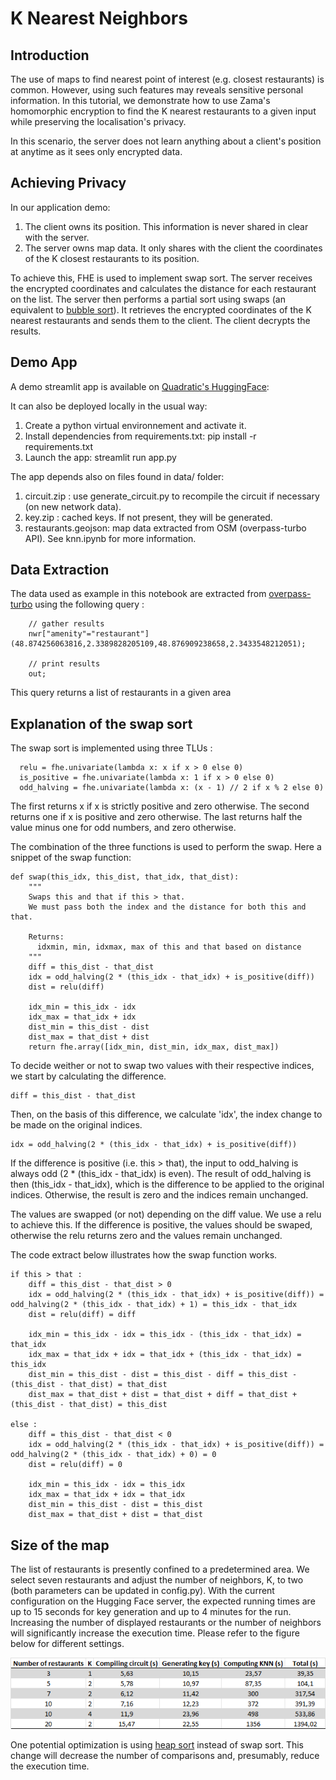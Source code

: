 # K Nearest Neighbors
## Introduction

The use of maps to find nearest point of interest (e.g. closest restaurants) is common. However, using such features may reveals sensitive personal information. In this tutorial, we demonstrate how to use Zama's homomorphic encryption to find the K nearest restaurants to a given input while preserving the localisation's privacy.

In this scenario, the server does not learn anything about a client's position at anytime as it sees only encrypted data.

## Achieving Privacy
In our application demo:

  1. The client owns its position. This information is never shared in clear with the server.
  1. The server owns map data. It only shares with the client the coordinates of the K closest restaurants to its position.

To achieve this, FHE is used to implement swap sort. The server receives the encrypted coordinates and calculates the distance for each restaurant on the list. The server then performs a partial sort using swaps (an equivalent to [bubble sort](https://en.wikipedia.org/wiki/Bubble_sort)). It retrieves the encrypted coordinates of the K nearest restaurants and sends them to the client. The client decrypts the results.

## Demo App
A demo streamlit app is available on [Quadratic's HuggingFace](https://huggingface.co/spaces/Quadratic-Labs/PrivateNearestNeighbors-FHE):

It can also be deployed locally in the usual way:

  1. Create a python virtual environnement and activate it.
  1. Install dependencies from requirements.txt:  pip install -r requirements.txt
  1. Launch the app: streamlit run app.py
  
The app depends also on files found in data/ folder:

  1. circuit.zip : use generate_circuit.py to recompile the circuit if necessary (on new network data).
  1. key.zip : cached keys. If not present, they will be generated.
  1. restaurants.geojson: map data extracted from OSM (overpass-turbo API). See knn.ipynb for more information.

## Data Extraction

The data used as example in this notebook are extracted from [overpass-turbo](https://overpass-turbo.eu) using the following query :

```
    // gather results
    nwr["amenity"="restaurant"](48.874256063816,2.3389828205109,48.876909238658,2.3433548212051);

    // print results
    out;
```

This query returns a list of restaurants in a given area


## Explanation of the swap sort


The swap sort is implemented using three TLUs :
```
  relu = fhe.univariate(lambda x: x if x > 0 else 0)
  is_positive = fhe.univariate(lambda x: 1 if x > 0 else 0)
  odd_halving = fhe.univariate(lambda x: (x - 1) // 2 if x % 2 else 0) 
```

The first returns x if x is strictly positive and zero otherwise. 
The second returns one if x is positive and zero otherwise.
The last returns half the value minus one for odd numbers, and zero otherwise.


The combination of the three functions is used to perform the swap. Here a snippet of the swap function:

```
def swap(this_idx, this_dist, that_idx, that_dist):
    """
    Swaps this and that if this > that.
    We must pass both the index and the distance for both this and that.

    Returns:
      idxmin, min, idxmax, max of this and that based on distance
    """
    diff = this_dist - that_dist
    idx = odd_halving(2 * (this_idx - that_idx) + is_positive(diff))
    dist = relu(diff)

    idx_min = this_idx - idx
    idx_max = that_idx + idx
    dist_min = this_dist - dist
    dist_max = that_dist + dist
    return fhe.array([idx_min, dist_min, idx_max, dist_max])
```

To decide weither or not to swap two values with their respective indices, we start by calculating the difference.

```
diff = this_dist - that_dist
```

Then, on the basis of this difference, we calculate 'idx', the index change to be made on the original indices. 


```
idx = odd_halving(2 * (this_idx - that_idx) + is_positive(diff))
```

If the difference is positive (i.e. this > that), the input to odd_halving is always odd (2 * (this_idx - that_idx) is even). 
The result of odd_halving is then (this_idx - that_idx), which is the difference to be applied to the original indices. Otherwise, the result is zero and the indices remain unchanged.


The values are swapped (or not) depending on the diff value. We use a relu to achieve this. If the difference is positive, the values should be swaped, otherwise the relu returns zero and the values remain unchanged. 


The code extract below illustrates how the swap function works.


```
if this > that :
    diff = this_dist - that_dist > 0
    idx = odd_halving(2 * (this_idx - that_idx) + is_positive(diff)) = odd_halving(2 * (this_idx - that_idx) + 1) = this_idx - that_idx
    dist = relu(diff) = diff

    idx_min = this_idx - idx = this_idx - (this_idx - that_idx) = that_idx
    idx_max = that_idx + idx = that_idx + (this_idx - that_idx) = this_idx
    dist_min = this_dist - dist = this_dist - diff = this_dist - (this_dist - that_dist) = that_dist
    dist_max = that_dist + dist = that_dist + diff = that_dist + (this_dist - that_dist) = this_dist

else :
    diff = this_dist - that_dist < 0
    idx = odd_halving(2 * (this_idx - that_idx) + is_positive(diff)) = odd_halving(2 * (this_idx - that_idx) + 0) = 0
    dist = relu(diff) = 0

    idx_min = this_idx - idx = this_idx
    idx_max = that_idx + idx = that_idx
    dist_min = this_dist - dist = this_dist
    dist_max = that_dist + dist = that_dist
```

## Size of the map
The list of restaurants is presently confined to a predetermined area. We select seven restaurants and adjust the number of neighbors, K, to two (both parameters can be updated in config.py). With the current configuration on the Hugging Face server, the expected running times are up to 15 seconds for key generation and up to 4 minutes for the run. Increasing the number of displayed restaurants or the number of neighbors will significantly increase the execution time. Please refer to the figure below for different settings.

![image](./figures/exec_time.png)

One potential optimization is using  [heap sort](https://en.wikipedia.org/wiki/Heapsort) instead of swap sort. This change will decrease the number of comparisons and, presumably, reduce the execution time.